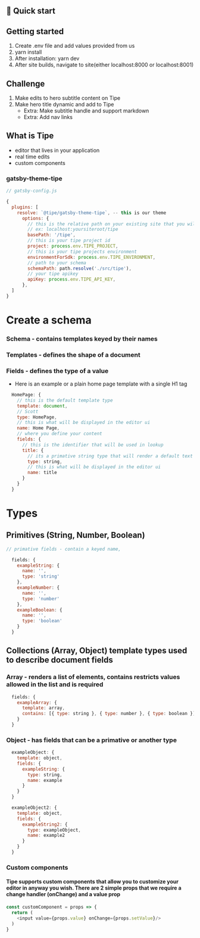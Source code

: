 ## 🚀 Quick start
## Getting started
1. Create .env file and add values provided from us
2. yarn install
3. After installation: yarn dev
4. After site builds, navigate to site(either localhost:8000 or localhost:8001)

## Challenge
1. Make edits to hero subtitle content on Tipe
2. Make hero title dynamic and add to Tipe
    * Extra: Make subtitle handle and support markdown
    * Extra: Add nav links

## What is Tipe
* editor that lives in your application
* real time edits
* custom components

### gatsby-theme-tipe
```javascript
// gatsby-config.js

{
  plugins: [
    resolve: `@tipe/gatsby-theme-tipe`, -- this is our theme
      options: {
        // this is the relative path on your existing site that you will find your tipe theme dashboard
        // ex: localhost:yoursiteroot/tipe
        basePath: '/tipe',
        // this is your tipe project id
        project: process.env.TIPE_PROJECT,
        // this is your tipe projects environment
        environmentForSdk: process.env.TIPE_ENVIRONMENT,
        // path to your schema
        schemaPath: path.resolve('./src/tipe'),
        // your tipe apikey
        apiKey: process.env.TIPE_API_KEY,
      },
  ]
}
```

# Create a schema
### Schema - contains templates keyed by their names

### Templates - defines the shape of a document

### Fields - defines the type of a value

* Here is an example or a plain home page template with a single H1 tag
``` javascript
  HomePage: {
    // this is the default template type
    template: document,
    // Scott
    type: HomePage,
    // this is what will be displayed in the editor ui
    name: Home Page,
    // where you define your content
    fields: {
      // this is the identifier that will be used in lookup
      title: {
        // its a primative string type that will render a default text input
        type: string,
        // this is what will be displayed in the editor ui
        name: title
      }
    }
  }
```
# Types

## Primitives (String, Number, Boolean)
``` javascript
// primative fields - contain a keyed name, 

  fields: {
    exampleString: {
      name: '',
      type: 'string'
    },
    exampleNumber: {
      name: '',
      type: 'number'
    },
    exampleBoolean: {
      name: '',
      type: 'boolean'
    }
  }
```

## Collections (Array, Object) template types used to describe document fields
### Array - renders a list of elements, **contains** restricts values allowed in the list and is required
  ``` javascript
    fields: {
      exampleArray: {
        template: array,
        contains: [{ type: string }, { type: number }, { type: boolean }]
      }
    }
  ```

  ### Object - has fields that can be a primative or another type 
  ``` javascript
    exampleObject: {
      template: object,
      fields: {
        exampleString: {
          type: string,
          name: example
        }
      }
    }

    exampleObject2: {
      template: object,
      fields: {
        exampleString2: {
          type: exampleObject,
          name: example2
        }
      }
    }
  ```
### Custom components
#### Tipe supports custom components that allow you to customize your editor in anyway you wish. There are 2 simple props that we require a change handler (onChange) and a value prop
``` javascript
const customComponent = props => {
  return (
    <input value={props.value} onChange={props.setValue}/>
  )
}
```
